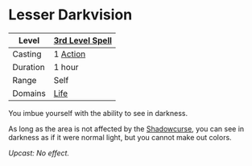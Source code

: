 ---
---

# Lesser Darkvision

|Level|[3rd Level Spell](../../../Spell%20Level.md)|
|-----|---------------|
|Casting|1 [Action](../../../../Game%20Procedures/Action.md)|
|Duration|1 hour|
|Range|Self|
|Domains|[Life](../../../Spell%20Domains/Life.md)|

You imbue yourself with the ability to see in darkness.

As long as the area is not affected by the [Shadowcurse](../../../../Hazards/Shadowcurse.md), you can see in darkness as if it were normal light, but you cannot make out colors.

*Upcast: No effect.*
